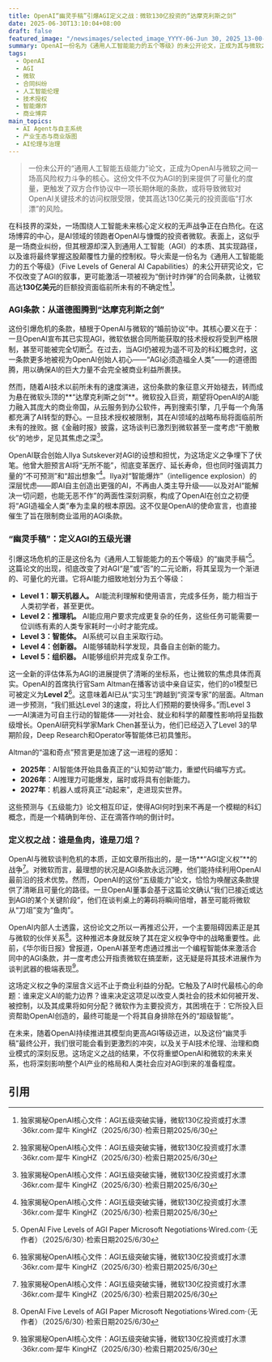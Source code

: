 ```yaml
---
title: OpenAI“幽灵手稿”引爆AGI定义之战：微软130亿投资的“达摩克利斯之剑”
date: 2025-06-30T13:10:04+08:00
draft: false
featured_image: "/newsimages/selected_image_YYYY-06-Jun 30, 2025_13-00-16-068.jpg"
summary: OpenAI一份名为《通用人工智能能力的五个等级》的未公开论文，正成为其与微软之间紧张谈判的焦点。这份文件为AGI的衡量提供了新标准，可能激活双方合同中的一项关键条款，从而限制微软对OpenAI技术的使用权，使其130亿美元投资面临风险。这场“定义权”之争不仅关乎商业利益，更触及AGI的快速发展及其对社会和伦理的深远影响。
tags: 
  - OpenAI
  - AGI
  - 微软
  - 合同纠纷
  - 人工智能伦理
  - 技术授权
  - 智能爆炸
  - 商业博弈
main_topics: 
  - AI Agent与自主系统
  - 产业生态与商业版图
  - AI伦理与治理
---
```


> 一份未公开的“通用人工智能五级能力”论文，正成为OpenAI与微软之间一场高风险权力斗争的核心。这份文件不仅为AGI的到来提供了可量化的度量，更触发了双方合作协议中一项长期休眠的条款，或将导致微软对OpenAI关键技术的访问权限受限，使其高达130亿美元的投资面临“打水漂”的风险。

在科技界的深处，一场围绕人工智能未来核心定义权的无声战争正在白热化。在这场博弈的中心，是AI领域的领跑者OpenAI与慷慨的投资者微软。表面上，这似乎是一场商业纠纷，但其根源却深入到通用人工智能（AGI）的本质、其实现路径，以及谁将最终掌握这股颠覆性力量的控制权。导火索是一份名为《通用人工智能能力的五个等级》（Five Levels of General AI Capabilities）的未公开研究论文，它不仅改变了AGI的叙事，更可能激活一项被视为“倒计时炸弹”的合同条款，让微软高达**130亿美元**的巨额投资面临前所未有的不确定性[^1]。

### AGI条款：从道德图腾到“达摩克利斯之剑”

这份引爆危机的条款，植根于OpenAI与微软的“婚前协议”中。其核心要义在于：一旦OpenAI宣布其已实现AGI，微软依据合同所能获取的技术授权将受到严格限制，甚至可能被完全切断[^1]。在过去，当AGI仍被视为遥不可及的科幻概念时，这一条款更多地被视为OpenAI创始人初心——“AGI必须造福全人类”——的道德图腾，用以确保AI的巨大力量不会完全被商业利益所裹挟。

然而，随着AI技术以前所未有的速度演进，这份条款的象征意义开始褪去，转而成为悬在微软头顶的**“达摩克利斯之剑”**。微软投入巨资，期望将OpenAI的AI能力融入其庞大的商业帝国，从云服务到办公软件，再到搜索引擎，几乎每一个角落都充满了AI转型的野心。一旦技术授权被限制，其在AI领域的战略布局将面临前所未有的挫败。据《金融时报》披露，这场谈判已激烈到微软甚至一度考虑“干脆散伙”的地步，足见其焦虑之深[^1]。

OpenAI联合创始人Ilya Sutskever对AGI的设想和担忧，为这场定义之争埋下了伏笔。他曾大胆预言AI将“无所不能”，彻底变革医疗、延长寿命，但也同时强调其力量的“不可预测”和“超出想象”[^1]。Ilya对“智能爆炸”（intelligence explosion）的深层忧虑——即AI自主创造出更强的AI，不再由人类主导升级——以及对AI“能解决一切问题，也能无恶不作”的两面性深刻洞察，构成了OpenAI在创立之初便将“AGI造福全人类”奉为圭臬的根本原因。这不仅是OpenAI的使命宣言，也直接催生了旨在限制商业滥用的AGI条款。

### “幽灵手稿”：定义AGI的五级光谱

引爆这场危机的正是这份名为《通用人工智能能力的五个等级》的“幽灵手稿”[^2]。这篇论文的出现，彻底改变了对AGI“是”或“否”的二元论断，将其呈现为一个渐进的、可量化的光谱。它将AI能力细致地划分为五个等级：

*   **Level 1：聊天机器人。** AI能流利理解和使用语言，完成多任务，能力相当于人类初学者，甚至更优。
*   **Level 2：推理机。** AI能应用户要求完成更复杂的任务，这些任务可能需要一位训练有素的人类专家耗时一小时才能完成。
*   **Level 3：智能体。** AI系统可以自主采取行动。
*   **Level 4：创新器。** AI能够辅助科学发现，具备自主创新的能力。
*   **Level 5：组织器。** AI能够组织并完成复杂工作。

这一全新的评估体系为AGI的进展提供了清晰的坐标系，也让微软的焦虑具体而真实。OpenAI的首席执行官Sam Altman在播客访谈中亲自证实，他们的o1模型已可被定义为**Level 2**[^1]。这意味着AI已从“实习生”跨越到“资深专家”的层面。Altman进一步预测，“我们抵达Level 3的速度，将比人们预期的要快得多。”而Level 3——AI演进为可自主行动的智能体——对社会、就业和科学的颠覆性影响将呈指数级增长。OpenAI研究科学家Mark Chen甚至认为，他们已经迈入了Level 3的早期阶段，Deep Research和Operator等智能体已初具雏形。

Altman的“温和奇点”预言更是加速了这一进程的感知：
*   **2025年**：AI智能体开始具备真正的“认知劳动”能力，重塑代码编写方式。
*   **2026年**：AI推理力可能爆发，届时或将具有创新能力。
*   **2027年**：机器人或将真正“动起来”，走进现实世界。

这些预测与《五级能力》论文相互印证，使得AGI何时到来不再是一个模糊的科幻概念，而是一个精确到年份、正在滴答作响的倒计时。

### 定义权之战：谁是鱼肉，谁是刀俎？

OpenAI与微软谈判危机的本质，正如文章所指出的，是一场**“AGI定义权”**的战争[^1]。对微软而言，最理想的状况是AGI条款永远沉睡，他们能持续利用OpenAI最前沿的技术优势。然而，OpenAI的这份“五级能力”论文，恰恰为唤醒这条款提供了清晰且可量化的路径。一旦OpenAI董事会基于这篇论文确认“我们已接近或达到AGI的某个关键阶段”，他们在谈判桌上的筹码将瞬间倍增，甚至可能将微软从“刀俎”变为“鱼肉”。

OpenAI内部人士透露，这份论文之所以一再推迟公开，一个主要阻碍因素正是其与微软的伙伴关系[^2]。这种推迟本身就反映了其在定义权争夺中的战略重要性。此前，《华尔街日报》曾报道，OpenAI甚至考虑通过推出一个编程智能体来激活合同中的AGI条款，并一度考虑公开指责微软在搞垄断，这无疑是将其技术进展作为谈判武器的极端表现[^1]。

这场定义权之争的深层含义远不止于商业利益的分配。它触及了AI时代最核心的命题：谁来定义AI的能力边界？谁来决定这项足以改变人类社会的技术如何被开发、被控制，以及其成果将如何分配？微软作为主要投资方，其困境在于：它所投入巨资帮助OpenAI创造的，最终可能是一个将其自身排除在外的“超级智能”。

在未来，随着OpenAI持续推进其模型向更高AGI等级迈进，以及这份“幽灵手稿”最终公开，我们很可能会看到更激烈的冲突，以及关于AI技术伦理、治理和商业模式的深刻反思。这场定义之战的结果，不仅将重塑OpenAI和微软的未来关系，也将深刻影响整个AI产业的格局和人类社会应对AGI到来的准备程度。

## 引用
[^1]: 独家揭秘OpenAI核心文件：AGI五级突破实锤，微软130亿投资或打水漂·36kr.com·犀牛 KingHZ（2025/6/30）·检索日期2025/6/30
[^2]: OpenAI Five Levels of AGI Paper Microsoft Negotiations·Wired.com·（无作者）（2025/6/30）·检索日期2025/6/30
